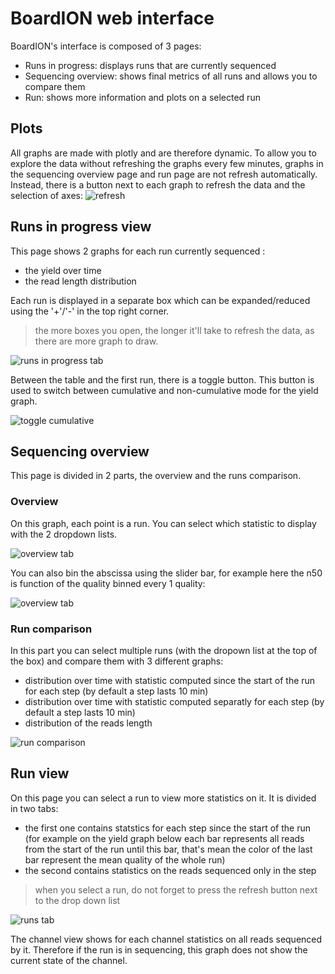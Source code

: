 # BoardION web interface

BoardION's interface is composed of 3 pages:
- Runs in progress: displays runs that are currently sequenced
- Sequencing overview: shows final metrics of all runs and allows you to compare them
- Run: shows more information and plots on a selected run

## Plots

All graphs are made with plotly and are therefore dynamic. To allow you to explore the data without refreshing the graphs every few minutes, graphs in the sequencing overview page and run page are not refresh automatically. Instead, there is a button next to each graph to refresh the data and the selection of axes: ![refresh](images/refresh.png)

## Runs in progress view

This page shows 2 graphs for each run currently sequenced :
- the yield over time
- the read length distribution

Each run is displayed in a separate box which can be expanded/reduced using the '+'/'-' in the top right corner.

> the more boxes you open, the longer it'll take to refresh the data, as there are more graph to draw.

![runs in progress tab](images/tabRunInProgress.png)

Between the table and the first run, there is a toggle button. This button is used to switch between cumulative and non-cumulative mode for the yield graph.

![toggle cumulative](images/tabRunInProgress_toggle.png)

## Sequencing overview

This page is divided in 2 parts, the overview and the runs comparison.

### Overview

On this graph, each point is a run. You can select which statistic to display with the 2 dropdown lists.

![overview tab](images/tabOverview.png)

You can also bin the abscissa using the slider bar, for example here the n50 is function of the quality binned every 1 quality:

![overview tab](images/runOverview_bin.png)

### Run comparison

In this part you can select multiple runs (with the dropown list at the top of the box) and compare them with 3 different graphs:
- distribution over time with statistic computed since the start of the run for each step (by default a step lasts 10 min)
- distribution over time with statistic computed separatly for each step (by default a step lasts 10 min)
- distribution of the reads length

![run comparison](images/runComparison.png)

## Run view

On this page you can select a run to view more statistics on it. It is divided in two tabs:
- the first one contains statstics for each step since the start of the run (for example on the yield graph below each bar represents all reads from the start of the run until this bar, that's mean the color of the last bar represent the mean quality of the whole run)
- the second contains statistics on the reads sequenced only in the step

> when you select a run, do not forget to press the refresh button next to the drop down list

![runs tab](images/tabRun.png)

The channel view shows for each channel statistics on all reads sequenced by it. Therefore if the run is in sequencing, this graph does not show the current state of the channel.
